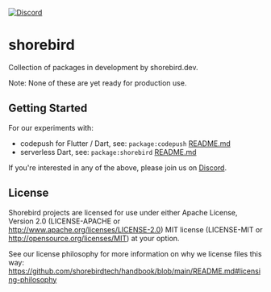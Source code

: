 [![Discord](https://dcbadge.vercel.app/api/server/9hKJcWGcaB)](https://discord.gg/9hKJcWGcaB)

# shorebird
Collection of packages in development by shorebird.dev.

Note: None of these are yet ready for production use.

## Getting Started

For our experiments with:
* codepush for Flutter / Dart, see:
    `package:codepush` [README.md](packages/codepush/README.md)
* serverless Dart, see: `package:shorebird` [README.md](packages/shorebird/README.md)

If you're interested in any of the above, please join us on
[Discord](https://discord.gg/9hKJcWGcaB).


## License

Shorebird projects are licensed for use under either Apache License, Version 2.0
(LICENSE-APACHE or http://www.apache.org/licenses/LICENSE-2.0) MIT license
(LICENSE-MIT or http://opensource.org/licenses/MIT) at your option.

See our license philosophy for more information on why we license files this
way:
https://github.com/shorebirdtech/handbook/blob/main/README.md#licensing-philosophy